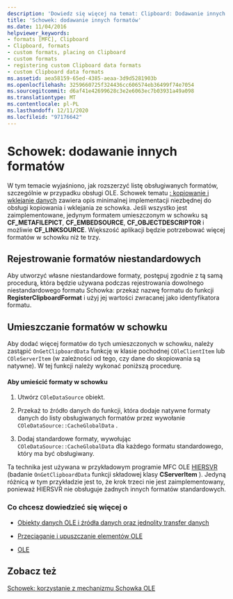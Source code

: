 ```yaml
---
description: 'Dowiedz się więcej na temat: Clipboard: Dodawanie innych formatów'
title: 'Schowek: dodawanie innych formatów'
ms.date: 11/04/2016
helpviewer_keywords:
- formats [MFC], Clipboard
- Clipboard, formats
- custom formats, placing on Clipboard
- custom formats
- registering custom Clipboard data formats
- custom Clipboard data formats
ms.assetid: aea58159-65ed-4385-aeaa-3d9d5281903b
ms.openlocfilehash: 3259660725f324436cc606574eb36499f74e7054
ms.sourcegitcommit: d6af41e42699628c3e2e6063ec7b03931a49a098
ms.translationtype: MT
ms.contentlocale: pl-PL
ms.lasthandoff: 12/11/2020
ms.locfileid: "97176642"
---
```

# <a name="clipboard-adding-other-formats"></a>Schowek: dodawanie innych formatów

W tym temacie wyjaśniono, jak rozszerzyć listę obsługiwanych formatów, szczególnie w przypadku obsługi OLE. Schowek tematu [: kopiowanie i wklejanie danych](clipboard-copying-and-pasting-data.md) zawiera opis minimalnej implementacji niezbędnej do obsługi kopiowania i wklejania ze schowka. Jeśli wszystko jest zaimplementowane, jedynym formatem umieszczonym w schowku są **CF_METAFILEPICT**, **CF_EMBEDSOURCE**, **CF_OBJECTDESCRIPTOR** i możliwie **CF_LINKSOURCE**. Większość aplikacji będzie potrzebować więcej formatów w schowku niż te trzy.

## <a name="registering-custom-formats"></a><a name="_core_registering_custom_formats"></a> Rejestrowanie formatów niestandardowych

Aby utworzyć własne niestandardowe formaty, postępuj zgodnie z tą samą procedurą, która będzie używana podczas rejestrowania dowolnego niestandardowego formatu Schowka: przekaż nazwę formatu do funkcji **RegisterClipboardFormat** i użyj jej wartości zwracanej jako identyfikatora formatu.

## <a name="placing-formats-on-the-clipboard"></a><a name="_core_placing_formats_on_the_clipboard"></a> Umieszczanie formatów w schowku

Aby dodać więcej formatów do tych umieszczonych w schowku, należy zastąpić `OnGetClipboardData` funkcję w klasie pochodnej `COleClientItem` lub `COleServerItem` (w zależności od tego, czy dane do skopiowania są natywne). W tej funkcji należy wykonać poniższą procedurę.

#### <a name="to-place-formats-on-the-clipboard"></a>Aby umieścić formaty w schowku

1. Utwórz `COleDataSource` obiekt.

1. Przekaż to źródło danych do funkcji, która dodaje natywne formaty danych do listy obsługiwanych formatów przez wywołanie `COleDataSource::CacheGlobalData` .

1. Dodaj standardowe formaty, wywołując `COleDataSource::CacheGlobalData` dla każdego formatu standardowego, który ma być obsługiwany.

Ta technika jest używana w przykładowym programie MFC OLE [HIERSVR](../overview/visual-cpp-samples.md) (badanie `OnGetClipboardData` funkcji składowej klasy **CServerItem** ). Jedyną różnicą w tym przykładzie jest to, że krok trzeci nie jest zaimplementowany, ponieważ HIERSVR nie obsługuje żadnych innych formatów standardowych.

### <a name="what-do-you-want-to-know-more-about"></a>Co chcesz dowiedzieć się więcej o

- [Obiekty danych OLE i źródła danych oraz jednolity transfer danych](data-objects-and-data-sources-ole.md)

- [Przeciąganie i upuszczanie elementów OLE](drag-and-drop-ole.md)

- [OLE](ole-background.md)

## <a name="see-also"></a>Zobacz też

[Schowek: korzystanie z mechanizmu Schowka OLE](clipboard-using-the-ole-clipboard-mechanism.md)

